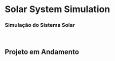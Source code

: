 <h1>Solar System Simulation</h1>
<h3>Simulação do Sistema Solar</h3>
<br>
<h2>Projeto em Andamento</h2>
